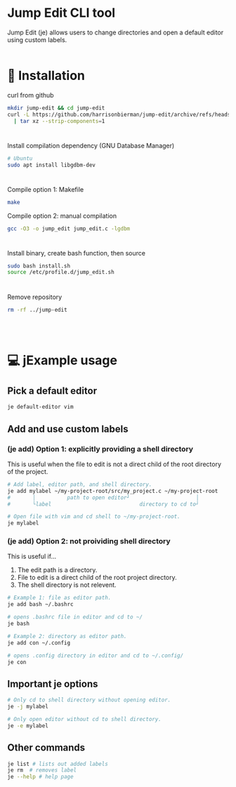 # Jump Edit CLI tool

Jump Edit (je) allows users to change directories and open a default editor using custom labels.
<br></br>

# 🔧 Installation

curl from github

```bash
mkdir jump-edit && cd jump-edit
curl -L https://github.com/harrisonbierman/jump-edit/archive/refs/heads/main.tar.gz \
  | tar xz --strip-components=1
```

#

Install compilation dependency (GNU Database Manager)

```bash
# Ubuntu
sudo apt install libgdbm-dev
```

#

Compile option 1: Makefile

```bash
make
```

Compile option 2: manual compilation

```bash
gcc -O3 -o jump_edit jump_edit.c -lgdbm
```

#

Install binary, create bash function, then source

```bash
sudo bash install.sh
source /etc/profile.d/jump_edit.sh
```

#

Remove repository

```bash
rm -rf ../jump-edit
```

<br></br>

# 💻 jExample usage

## Pick a default editor

```bash
je default-editor vim
```

## Add and use custom labels

### (je add) Option 1: explicitly providing a shell directory

This is useful when the file to edit is not a direct child of the root directory of the project.

```bash
# Add label, editor path, and shell directory.
je add mylabel ~/my-project-root/src/my_project.c ~/my-project-root
#       │          path to open editor┘                     │
#       └label                            directory to cd to┘

# Open file with vim and cd shell to ~/my-project-root.
je mylabel
```

### (je add) Option 2: not proividing shell directory

This is useful if...

1. The edit path is a directory.
2. File to edit is a direct child of the root project directory.
3. The shell directory is not relevent.

```bash
# Example 1: file as editor path.
je add bash ~/.bashrc

# opens .bashrc file in editor and cd to ~/
je bash

# Example 2: directory as editor path.
je add con ~/.config

# opens .config directory in editor and cd to ~/.config/
je con
```

## Important je options

```bash
# Only cd to shell directory without opening editor.
je -j mylabel

# Only open editor without cd to shell directory.
je -e mylabel
```

## Other commands

```bash
je list # lists out added labels
je rm  # removes label
je --help # help page
```
